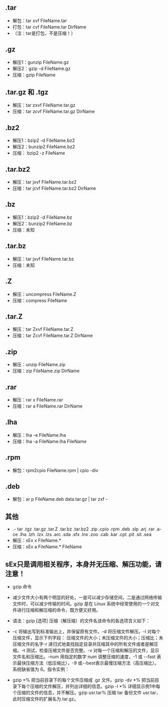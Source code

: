 ## .tar   
- 解包：tar xvf FileName.tar  
- 打包：tar cvf FileName.tar DirName  
- （注：tar是打包，不是压缩！）  


## .gz  
- 解压1：gunzip FileName.gz  
- 解压2：gzip -d FileName.gz  
- 压缩：gzip FileName  
  
## .tar.gz 和 .tgz  
- 解压：tar zxvf FileName.tar.gz  
- 压缩：tar zcvf FileName.tar.gz DirName  


## .bz2  
- 解压1：bzip2 -d FileName.bz2  
- 解压2：bunzip2 FileName.bz2  
- 压缩： bzip2 -z FileName  
  
## .tar.bz2  
- 解压：tar jxvf FileName.tar.bz2  
- 压缩：tar jcvf FileName.tar.bz2 DirName  


## .bz  
- 解压1：bzip2 -d FileName.bz  
- 解压2：bunzip2 FileName.bz  
- 压缩：未知  
  
## .tar.bz  
- 解压：tar jxvf FileName.tar.bz  
- 压缩：未知  


## .Z  
- 解压：uncompress FileName.Z  
- 压缩：compress FileName  

## .tar.Z  
- 解压：tar Zxvf FileName.tar.Z  
- 压缩：tar Zcvf FileName.tar.Z DirName  


## .zip  
- 解压：unzip FileName.zip  
- 压缩：zip FileName.zip DirName  


## .rar  
- 解压：rar x FileName.rar  
- 压缩：rar a FileName.rar DirName  


## .lha  
- 解压：lha -e FileName.lha  
- 压缩：lha -a FileName.lha FileName  


## .rpm  
- 解包：rpm2cpio FileName.rpm | cpio -div  


## .deb  
- 解包：ar p FileName.deb data.tar.gz | tar zxf -  


## 其他
- .- tar .tgz .tar.gz .tar.Z .tar.bz .tar.bz2 .zip .cpio .rpm .deb .slp .arj .rar .a- ce .lha .lzh .lzx .lzs .arc .sda .sfx .lnx .zoo .cab .kar .cpt .pit .sit .sea  
- 解压：sEx x FileName.*  
- 压缩：sEx a FileName.* FileName  
  
   
  
   
  
## sEx只是调用相关程序，本身并无压缩、解压功能，请注意！  
  
- gzip 命令   
- 减少文件大小有两个明显的好处，一是可以减少存储空间，二是通过网络传输文件时，可以减少传输的时间。gzip 是在 Linux 系统中经常使用的一个对文件进行压缩和解压缩的命令，既方便又好用。  
  
- 语法：gzip [选项] 压缩（解压缩）的文件名该命令的各选项含义如下：  
  
- -c 将输出写到标准输出上，并保留原有文件。-d 将压缩文件解压。-l 对每个压缩文件，显示下列字段：     压缩文件的大小；未压缩文件的大小；压缩比；未压缩文件的名字-r 递归式地查找指定目录并压缩其中的所有文件或者是解压缩。-t 测试，检查压缩文件是否完整。-v 对每一个压缩和解压的文件，显示文件名和压缩比。-num 用指定的数字 num 调整压缩的速度，-1 或 --fast 表示最快压缩方法（低压缩比），-9 或--best表示最慢压缩方法（高压缩比）。系统缺省值为 6。指令实例：  
  
- gzip *% 把当前目录下的每个文件压缩成 .gz 文件。gzip -dv *% 把当前目录下每个压缩的文件解压，并列出详细的信息。gzip -l *% 详细显示例1中每个压缩的文件的信息，并不解压。gzip usr.tar% 压缩 tar 备份文件 usr.tar，此时压缩文件的扩展名为.tar.gz。 
